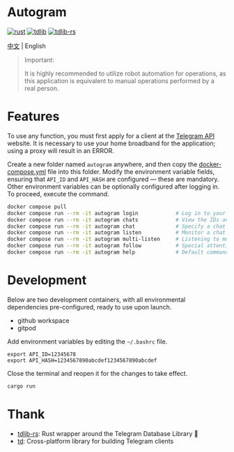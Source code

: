 # Autogram

[![rust](https://img.shields.io/badge/rust-1.78.0-f17d3e.svg)](https://www.rust-lang.org)
[![tdlib](https://img.shields.io/badge/tdlib-1.8.29-blue.svg)](https://github.com/tdlib/td)
[![tdlib-rs](https://img.shields.io/badge/tdlib_rs-1.1.0-fedcba.svg)](https://github.com/FedericoBruzzone/tdlib-rs)

[中文](./README-cn.md) | English

> Important:
>
> It is highly recommended to utilize robot automation for operations, as this application is equivalent to manual operations performed by a real person.

# Features

To use any function, you must first apply for a client at the [Telegram API](https://my.telegram.org/apps) website. It is necessary to use your home broadband for the application; using a proxy will result in an ERROR.

Create a new folder named `autogram` anywhere, and then copy the [docker-compose.yml](./docker-compose.yml) file into this folder. Modify the environment variable fields, ensuring that `API_ID` and `API_HASH` are configured — these are mandatory. Other environment variables can be optionally configured after logging in. To proceed, execute the command.
```bash
docker compose pull
docker compose run --rm -it autogram login            # Log in to your account, where `API_ID` corresponds to the website you've applied for, and `login` is akin to signing into your account on that website. You will need to input your phone number and verify it with a code to log in. Prior to using any other commands, you must first log in.
docker compose run --rm -it autogram chats            # View the IDs and titles of the first few chat groups, which are used for configuring automation. By default, the top 20 are shown, but you can specify using the `--top 50` parameter.
docker compose run --rm -it autogram chat             # Specify a chat ID and message content to send a message. Example: docker compose run --rm -it autogram chat --chat-id='-1234567890123' -m '/checkin'
docker compose run --rm -it autogram listen           # Monitor a chat and send a webhook. Example: docker compose run --rm -it autogram listen --chat-id='-1234567890123'
docker compose run --rm -it autogram multi-listen     # Listening to multiple chats, example: docker compose run --rm -it autogram multi-listen --chat-id='-1234567890123' --chat-id='-9876543210123'
docker compose run --rm -it autogram follow           # Special attention is paid to certain users, for example: docker compose run --rm -it autogram follow --forward-chat-id='-1234567890123' --user-id=12345678
docker compose run --rm -it autogram help             # Default command, executed when starting with `docker compose up`, provides detailed information about the commands available.
```

# Development

Below are two development containers, with all environmental dependencies pre-configured, ready to use upon launch.
- github workspace
- gitpod

Add environment variables by editing the `~/.bashrc` file.
```
export API_ID=12345678
export API_HASH=1234567890abcdef1234567890abcdef
```
Close the terminal and reopen it for the changes to take effect.
```bash
cargo run
```

# Thank

- [tdlib-rs](https://github.com/FedericoBruzzone/tdlib-rs): Rust wrapper around the Telegram Database Library 🦀
- [td](https://github.com/tdlib/td): Cross-platform library for building Telegram clients